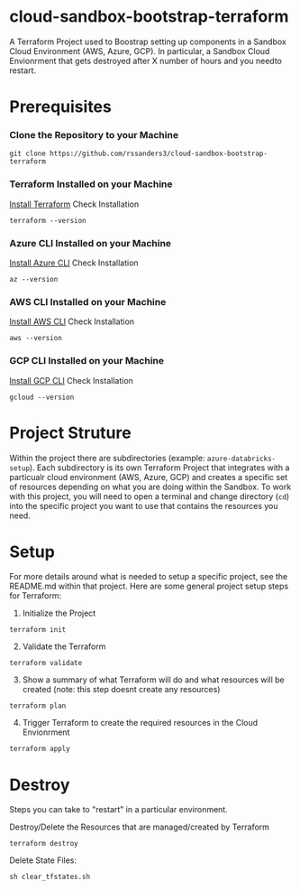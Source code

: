 # cloud-sandbox-bootstrap-terraform

A Terraform Project used to Boostrap setting up components in a Sandbox Cloud Environment (AWS, Azure, GCP). In particular, a Sandbox Cloud Envionrment that gets destroyed after X number of hours and you needto restart.

# Prerequisites

### Clone the Repository to your Machine
```
git clone https://github.com/rssanders3/cloud-sandbox-bootstrap-terraform
```

### Terraform Installed on your Machine 
[Install Terraform](https://developer.hashicorp.com/terraform/install)
Check Installation
```
terraform --version
```

### Azure CLI Installed on your Machine
[Install Azure CLI](https://learn.microsoft.com/en-us/cli/azure/install-azure-cli)
Check Installation
```
az --version
```

### AWS CLI Installed on your Machine
[Install AWS CLI](https://docs.aws.amazon.com/cli/latest/userguide/getting-started-install.html)
Check Installation
```
aws --version
```

### GCP CLI Installed on your Machine
[Install GCP CLI](https://cloud.google.com/sdk/docs/install)
Check Installation
```
gcloud --version
```

# Project Struture

Within the project there are subdirectories (example: `azure-databricks-setup`). Each subdirectory is its own Terraform Project that integrates with a particualr cloud environment (AWS, Azure, GCP) and creates a specific set of resources depending on what you are doing within the Sandbox. To work with this project, you will need to open a terminal and change directory (`cd`) into the specific project you want to use that contains the resources you need.

# Setup

For more details around what is needed to setup a specific project, see the README.md within that project. Here are some general project setup steps for Terraform:

1. Initialize the Project
```
terraform init
```

2. Validate the Terraform
```
terraform validate
```

3. Show a summary of what Terraform will do and what resources will be created (note: this step doesnt create any resources)
```
terraform plan
```

4. Trigger Terraform to create the required resources in the Cloud Envionrment
```
terraform apply
```

# Destroy

Steps you can take to "restart" in a particular environment. 

Destroy/Delete the Resources that are managed/created by Terraform
```
terraform destroy
```

Delete State Files:
```
sh clear_tfstates.sh
```
